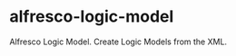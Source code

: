 alfresco-logic-model
====================

Alfresco Logic Model.   Create Logic Models from the XML.
